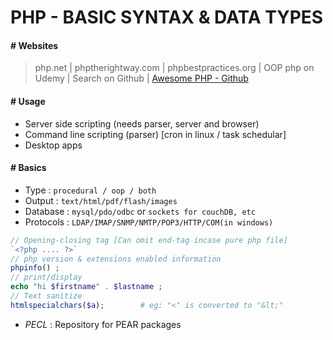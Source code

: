# PHP - BASIC SYNTAX & DATA TYPES

#### # Websites
 
 > php.net | phptherightway.com | phpbestpractices.org | OOP php on Udemy | Search on Github | [Awesome PHP - Github](https://github.com/ziadoz/awesome-php)

#### # Usage

- Server side scripting (needs parser, server and browser)
- Command line scripting (parser) [cron in linux / task schedular]
- Desktop apps

#### # Basics

- Type : `procedural / oop / both`
- Output : `text/html/pdf/flash/images`
- Database : `mysql/pdo/odbc` or `sockets for couchDB, etc`
- Protocols : `LDAP/IMAP/SNMP/NMTP/POP3/HTTP/COM(in windows)`

```php
// Opening-closing tag [Can omit end-tag incase pure php file]
`<?php .... ?>`
// php version & extensions enabled information
phpinfo() ;
// print/display
echo "hi $firstname" . $lastname ;
// Text sanitize
htmlspecialchars($a);        # eg: "<" is converted to "&lt;"

```

- *PECL* : Repository for PEAR packages
































